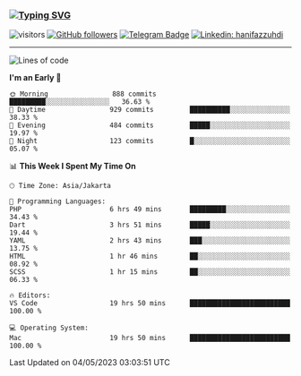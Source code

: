 ### [![Typing SVG](https://readme-typing-svg.herokuapp.com?font=lato&size=22&lines=Hi+There+👋)](https://git.io/typing-svg) 

![visitors](https://visitor-badge.glitch.me/badge?page_id=hanifazzuhdi.hanifazzuhdi)
[![GitHub followers](https://img.shields.io/github/followers/hanifazzuhdi?label=Follow&style=social)](https://github.com/hanifazzuhdi/?tab=follow) 
[![Telegram Badge](https://img.shields.io/badge/-hanif0198-blue?style=social&logo=telegram&link=https://www.t.me/hanif0198/)](https://www.t.me/hanif0198/) 
[![Linkedin: hanifazzuhdi](https://img.shields.io/badge/-hanifazzuhdi-blue?style=flat-square&logo=Linkedin&logoColor=white&link=https://www.linkedin.com/in/hanif-az-zuhdi-69688019b/)](https://www.linkedin.com/in/hanif-az-zuhdi-69688019b/) 

<hr/>

<!--START_SECTION:waka-->
![Lines of code](https://img.shields.io/badge/From%20Hello%20World%20I%27ve%20Written-17.9%20million%20lines%20of%20code-blue)

**I'm an Early 🐤** 

```text
🌞 Morning                888 commits         █████████░░░░░░░░░░░░░░░░   36.63 % 
🌆 Daytime                929 commits         ██████████░░░░░░░░░░░░░░░   38.33 % 
🌃 Evening                484 commits         █████░░░░░░░░░░░░░░░░░░░░   19.97 % 
🌙 Night                  123 commits         █░░░░░░░░░░░░░░░░░░░░░░░░   05.07 % 
```


📊 **This Week I Spent My Time On** 

```text
🕑︎ Time Zone: Asia/Jakarta

💬 Programming Languages: 
PHP                      6 hrs 49 mins       █████████░░░░░░░░░░░░░░░░   34.43 % 
Dart                     3 hrs 51 mins       █████░░░░░░░░░░░░░░░░░░░░   19.44 % 
YAML                     2 hrs 43 mins       ███░░░░░░░░░░░░░░░░░░░░░░   13.75 % 
HTML                     1 hr 46 mins        ██░░░░░░░░░░░░░░░░░░░░░░░   08.92 % 
SCSS                     1 hr 15 mins        ██░░░░░░░░░░░░░░░░░░░░░░░   06.33 % 

🔥 Editors: 
VS Code                  19 hrs 50 mins      █████████████████████████   100.00 % 

💻 Operating System: 
Mac                      19 hrs 50 mins      █████████████████████████   100.00 % 
```


 Last Updated on 04/05/2023 03:03:51 UTC
<!--END_SECTION:waka-->
